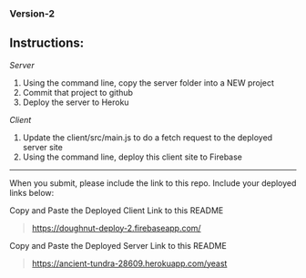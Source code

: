 ### Version-2

## Instructions:
_Server_
1. Using the command line, copy the server folder into a NEW project
1. Commit that project to github
1. Deploy the server to Heroku

_Client_
1.  Update the client/src/main.js to do a fetch request to the deployed server site
1.  Using the command line, deploy this client site to Firebase

<hr>
When you submit, please include the link to this repo. Include your deployed links below:

Copy and Paste the Deployed Client Link to this README
> https://doughnut-deploy-2.firebaseapp.com/

Copy and Paste the Deployed Server Link to this README
> https://ancient-tundra-28609.herokuapp.com/yeast
